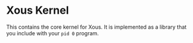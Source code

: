 # Xous Kernel

This contains the core kernel for Xous.  It is implemented as
a library that you include with your `pid 0` program.
